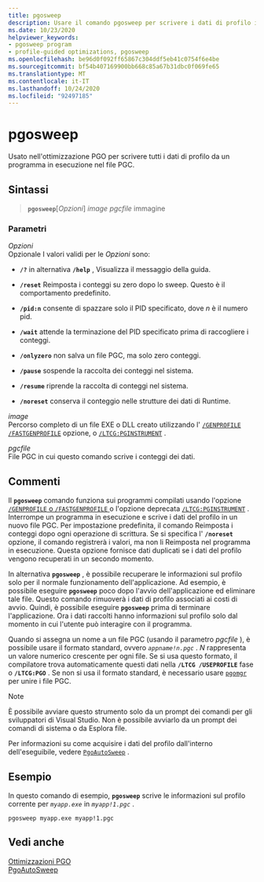 ```yaml
---
title: pgosweep
description: Usare il comando pgosweep per scrivere i dati di profilo in un file PGC per l'uso nell'ottimizzazione PGO.
ms.date: 10/23/2020
helpviewer_keywords:
- pgosweep program
- profile-guided optimizations, pgosweep
ms.openlocfilehash: be96d0f092ff65867c304ddf5eb41c0754f6e4be
ms.sourcegitcommit: bf54b407169900bb668c85a67b31dbc0f069fe65
ms.translationtype: MT
ms.contentlocale: it-IT
ms.lasthandoff: 10/24/2020
ms.locfileid: "92497185"
---
```

# <a name="pgosweep"></a>pgosweep

Usato nell'ottimizzazione PGO per scrivere tutti i dati di profilo da un programma in esecuzione nel file PGC.

## <a name="syntax"></a>Sintassi

> **`pgosweep`**[*Opzioni*] *image* *pgcfile* immagine

### <a name="parameters"></a>Parametri

*Opzioni*\
Opzionale I valori validi per le *Opzioni* sono:

- **`/?`** in alternativa **`/help`** , Visualizza il messaggio della guida.

- **`/reset`** Reimposta i conteggi su zero dopo lo sweep. Questo è il comportamento predefinito.

- **`/pid:n`** consente di spazzare solo il PID specificato, dove *n* è il numero pid.

- **`/wait`** attende la terminazione del PID specificato prima di raccogliere i conteggi.

- **`/onlyzero`** non salva un file PGC, ma solo zero conteggi.

- **`/pause`** sospende la raccolta dei conteggi nel sistema.

- **`/resume`** riprende la raccolta di conteggi nel sistema.

- **`/noreset`** conserva il conteggio nelle strutture dei dati di Runtime.

*image*\
Percorso completo di un file EXE o DLL creato utilizzando l' [`/GENPROFILE`](reference/genprofile-fastgenprofile-generate-profiling-instrumented-build.md) [`/FASTGENPROFILE`](reference/genprofile-fastgenprofile-generate-profiling-instrumented-build.md) opzione, o [`/LTCG:PGINSTRUMENT`](reference/ltcg-link-time-code-generation.md) .

*pgcfile*\
File PGC in cui questo comando scrive i conteggi dei dati.

## <a name="remarks"></a>Commenti

Il **`pgosweep`** comando funziona sui programmi compilati usando l'opzione [ `/GENPROFILE` o `/FASTGENPROFILE` ](reference/genprofile-fastgenprofile-generate-profiling-instrumented-build.md) o l'opzione deprecata [`/LTCG:PGINSTRUMENT`](reference/ltcg-link-time-code-generation.md) . Interrompe un programma in esecuzione e scrive i dati del profilo in un nuovo file PGC. Per impostazione predefinita, il comando Reimposta i conteggi dopo ogni operazione di scrittura. Se si specifica l' **`/noreset`** opzione, il comando registrerà i valori, ma non li Reimposta nel programma in esecuzione. Questa opzione fornisce dati duplicati se i dati del profilo vengono recuperati in un secondo momento.

In alternativa **`pgosweep`** , è possibile recuperare le informazioni sul profilo solo per il normale funzionamento dell'applicazione. Ad esempio, è possibile eseguire **`pgosweep`** poco dopo l'avvio dell'applicazione ed eliminare tale file. Questo comando rimuoverà i dati di profilo associati ai costi di avvio. Quindi, è possibile eseguire **`pgosweep`** prima di terminare l'applicazione. Ora i dati raccolti hanno informazioni sul profilo solo dal momento in cui l'utente può interagire con il programma.

Quando si assegna un nome a un file PGC (usando il parametro *pgcfile* ), è possibile usare il formato standard, ovvero *`appname!n.pgc`* . *N* rappresenta un valore numerico crescente per ogni file. Se si usa questo formato, il compilatore trova automaticamente questi dati nella **`/LTCG /USEPROFILE`** fase o **`/LTCG:PGO`** . Se non si usa il formato standard, è necessario usare [`pgomgr`](pgomgr.md) per unire i file PGC.

> [!NOTE]
> È possibile avviare questo strumento solo da un prompt dei comandi per gli sviluppatori di Visual Studio. Non è possibile avviarlo da un prompt dei comandi di sistema o da Esplora file.

Per informazioni su come acquisire i dati del profilo dall'interno dell'eseguibile, vedere [`PgoAutoSweep`](pgoautosweep.md) .

## <a name="example"></a>Esempio

In questo comando di esempio, **`pgosweep`** scrive le informazioni sul profilo corrente per *`myapp.exe`* in *`myapp!1.pgc`* .

`pgosweep myapp.exe myapp!1.pgc`

## <a name="see-also"></a>Vedi anche

[Ottimizzazioni PGO](profile-guided-optimizations.md)\
[PgoAutoSweep](pgoautosweep.md)
